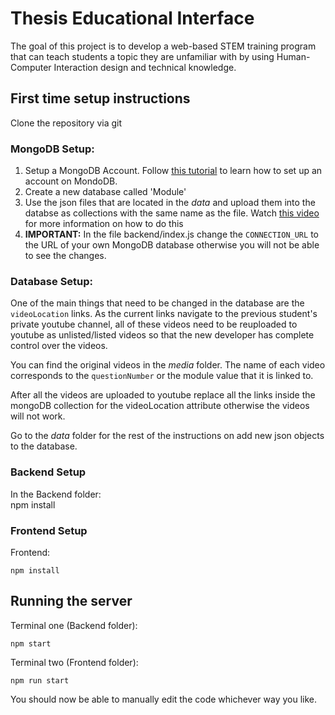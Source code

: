 # Thesis Educational Interface

The goal of this project is to develop a web-based STEM training program that can teach students a topic they are unfamiliar with by using Human-Computer Interaction design and technical knowledge.

## First time setup instructions

Clone the repository via git

### MongoDB Setup:

1. Setup a MongoDB Account. Follow [this tutorial](https://www.youtube.com/watch?v=esKNjzDZItQ ) to learn how to set up an account on MondoDB.
2. Create a new database called 'Module'
3. Use the json files that are located in the *data* and upload them into the databse as collections with the same name as the file. Watch [this video](https://www.youtube.com/watch?v=IjAflHMkuzk) for more information on how to do this 
4. **IMPORTANT:**  In the file backend/index.js change the `CONNECTION_URL` to the URL of your own MongoDB database otherwise you will not be able to see the changes.

### Database Setup:

One of the main things that need to be changed in the database are the `videoLocation` links. As the current links navigate to the previous student's private youtube channel, all of these videos need to be reuploaded to youtube as unlisted/listed videos so that the new developer has complete control over the videos.

You can find the original videos in the *media* folder. The name of each video corresponds to the `questionNumber` or the module value that it is linked to.

After all the videos are uploaded to youtube replace all the links inside the mongoDB collection for the videoLocation attribute otherwise the videos will not work. 

Go to the *data* folder for the rest of the instructions on add new json objects to the database.


### Backend Setup
In the Backend folder:   
    npm install

### Frontend Setup
Frontend:

    npm install
    
## Running the server

Terminal one (Backend folder):
    
    npm start

Terminal two (Frontend folder):

    npm run start

You should now be able to manually edit the code whichever way you like.

